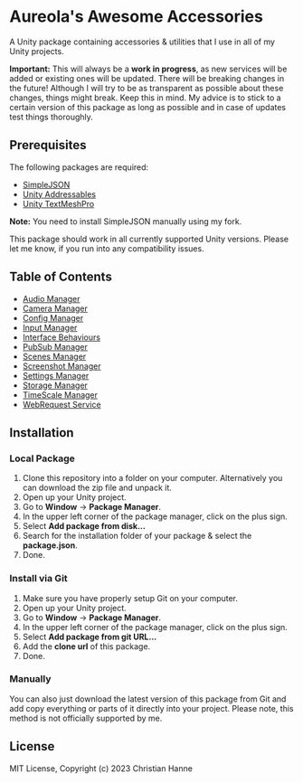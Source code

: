 # Aureola's Awesome Accessories

A Unity package containing accessories &amp; utilities that I use in all of my Unity projects.

**Important:** This will always be a **work in progress**, as new services will be added or existing ones will be updated. There will be breaking changes in the future! Although I will try to be as transparent as possible about these changes, things might break. Keep this in mind. My advice is to stick to a certain version of this package as long as possible and in case of updates test things thoroughly.

## Prerequisites

The following packages are required:

- [SimpleJSON](https://github.com/christianhanne/SimpleJSON)
- [Unity Addressables](https://docs.unity3d.com/Manual/com.unity.addressables.html)
- [Unity TextMeshPro](https://docs.unity3d.com/Manual/com.unity.textmeshpro.html)

**Note:** You need to install SimpleJSON manually using my fork.

This package should work in all currently supported Unity versions. Please let me know, if you run into any compatibility issues.

## Table of Contents

- [Audio Manager](/Runtime/Audio/)
- [Camera Manager](/Runtime/Camera/)
- [Config Manager](/Runtime/Config/)
- [Input Manager](/Runtime/Input/)
- [Interface Behaviours](/Runtime/Interface/)
- [PubSub Manager](/Runtime/PubSub/)
- [Scenes Manager](/Runtime/Scenes/)
- [Screenshot Manager](/Runtime/Screenshot/)
- [Settings Manager](/Runtime/Settings/)
- [Storage Manager](/Runtime/Storage/)
- [TimeScale Manager](/Runtime/TimeScale/)
- [WebRequest Service](/Runtime/WebRequest/)

## Installation

### Local Package

1. Clone this repository into a folder on your computer. Alternatively you can download the zip file and unpack it.
2. Open up your Unity project.
3. Go to **Window** -> **Package Manager**.
4. In the upper left corner of the package manager, click on the plus sign.
5. Select **Add package from disk...**
6. Search for the installation folder of your package & select the **package.json**.
7. Done.

### Install via Git

1. Make sure you have properly setup Git on your computer.
2. Open up your Unity project.
3. Go to **Window** -> **Package Manager**.
4. In the upper left corner of the package manager, click on the plus sign.
5. Select **Add package from git URL...**
6. Add the **clone url** of this package.
7. Done.

### Manually

You can also just download the latest version of this package from Git and add copy everything or parts of it directly into your project. Please note, this method is not officially supported by me.

## License

MIT License, Copyright (c) 2023 Christian Hanne
